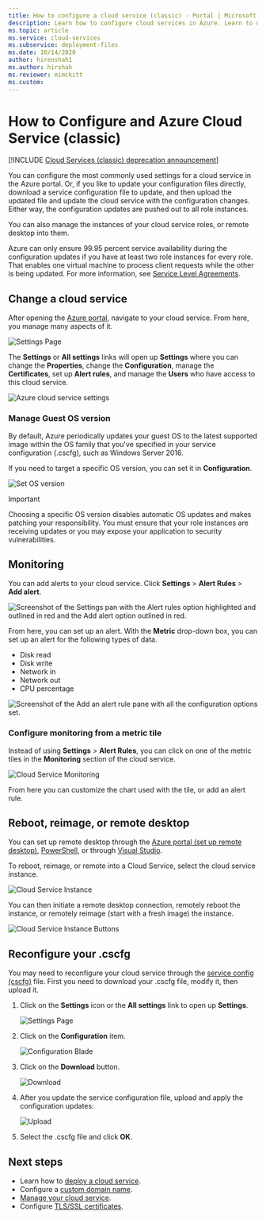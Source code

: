 ```yaml
---
title: How to configure a cloud service (classic) - Portal | Microsoft Docs
description: Learn how to configure cloud services in Azure. Learn to update the cloud service configuration and configure remote access to role instances. These examples use the Azure portal.
ms.topic: article
ms.service: cloud-services
ms.subservice: deployment-files
ms.date: 10/14/2020
author: hirenshah1
ms.author: hirshah
ms.reviewer: mimckitt
ms.custom: 
---
```


# How to Configure and Azure Cloud Service (classic)

[!INCLUDE [Cloud Services (classic) deprecation announcement](includes/deprecation-announcement.md)]

You can configure the most commonly used settings for a cloud service in the Azure portal. Or, if you like to update your configuration files directly, download a service configuration file to update, and then upload the updated file and update the cloud service with the configuration changes. Either way, the configuration updates are pushed out to all role instances.

You can also manage the instances of your cloud service roles, or remote desktop into them.

Azure can only ensure 99.95 percent service availability during the configuration updates if you have at least two role instances for every role. That enables one virtual machine to process client requests while the other is being updated. For more information, see [Service Level Agreements](https://azure.microsoft.com/support/legal/sla/).

## Change a cloud service

After opening the [Azure portal](https://portal.azure.com/), navigate to your cloud service. From here, you manage many aspects of it.

![Settings Page](./media/cloud-services-how-to-configure-portal/cloud-service.png)

The **Settings** or **All settings** links will open up **Settings** where you can change the **Properties**, change the **Configuration**, manage the **Certificates**, set up **Alert rules**, and manage the **Users** who have access to this cloud service.

![Azure cloud service settings](./media/cloud-services-how-to-configure-portal/cs-settings-blade.png)

### Manage Guest OS version

By default, Azure periodically updates your guest OS to the latest supported image within the OS family that you've specified in your service configuration (.cscfg), such as Windows Server 2016.

If you need to target a specific OS version, you can set it in **Configuration**.

![Set OS version](./media/cloud-services-how-to-configure-portal/cs-settings-config-guestosversion.png)

>[!IMPORTANT]
> Choosing a specific OS version disables automatic OS updates and makes patching your responsibility. You must ensure that your role instances are receiving updates or you may expose your application to security vulnerabilities.

## Monitoring

You can add alerts to your cloud service. Click **Settings** > **Alert Rules** > **Add alert**.

![Screenshot of the Settings pan with the Alert rules option highlighted and outlined in red and the Add alert option outlined in red.](./media/cloud-services-how-to-configure-portal/cs-alerts.png)

From here, you can set up an alert. With the **Metric** drop-down box, you can set up an alert for the following types of data.

* Disk read
* Disk write
* Network in
* Network out
* CPU percentage

![Screenshot of the Add an alert rule pane with all the configuration options set.](./media/cloud-services-how-to-configure-portal/cs-alert-item.png)

### Configure monitoring from a metric tile

Instead of using **Settings** > **Alert Rules**, you can click on one of the metric tiles in the **Monitoring** section of the cloud service.

![Cloud Service Monitoring](./media/cloud-services-how-to-configure-portal/cs-monitoring.png)

From here you can customize the chart used with the tile, or add an alert rule.

## Reboot, reimage, or remote desktop

You can set up remote desktop through the [Azure portal (set up remote desktop)](cloud-services-role-enable-remote-desktop-new-portal.md), [PowerShell](cloud-services-role-enable-remote-desktop-powershell.md), or through [Visual Studio](cloud-services-role-enable-remote-desktop-visual-studio.md).

To reboot, reimage, or remote into a Cloud Service, select the cloud service instance.

![Cloud Service Instance](./media/cloud-services-how-to-configure-portal/cs-instance.png)

You can then initiate a remote desktop connection, remotely reboot the instance, or remotely reimage (start with a fresh image) the instance.

![Cloud Service Instance Buttons](./media/cloud-services-how-to-configure-portal/cs-instance-buttons.png)

## Reconfigure your .cscfg

You may need to reconfigure your cloud service through the [service config (cscfg)](cloud-services-model-and-package.md#cscfg) file. First you need to download your .cscfg file, modify it, then upload it.

1. Click on the **Settings** icon or the **All settings** link to open up **Settings**.

    ![Settings Page](./media/cloud-services-how-to-configure-portal/cloud-service.png)
2. Click on the **Configuration** item.

    ![Configuration Blade](./media/cloud-services-how-to-configure-portal/cs-settings-config.png)
3. Click on the **Download** button.

    ![Download](./media/cloud-services-how-to-configure-portal/cs-settings-config-panel-download.png)
4. After you update the service configuration file, upload and apply the configuration updates:

    ![Upload](./media/cloud-services-how-to-configure-portal/cs-settings-config-panel-upload.png)
5. Select the .cscfg file and click **OK**.

## Next steps

* Learn how to [deploy a cloud service](cloud-services-how-to-create-deploy-portal.md).
* Configure a [custom domain name](cloud-services-custom-domain-name-portal.md).
* [Manage your cloud service](cloud-services-how-to-manage-portal.md).
* Configure [TLS/SSL certificates](cloud-services-configure-ssl-certificate-portal.md).



